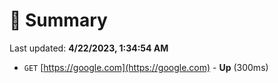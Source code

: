 # 📖 Summary
Last updated: **4/22/2023, 1:34:54 AM**

- `GET` [https://google.com](https://google.com) - **Up** (300ms)
